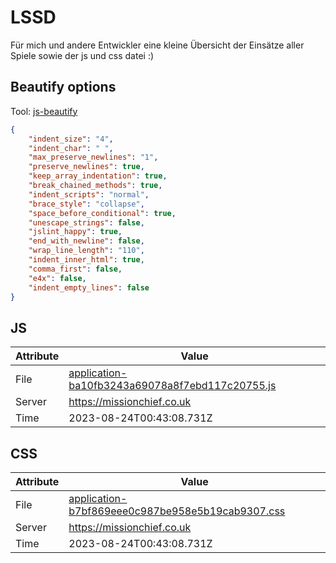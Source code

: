 # LSSD
Für mich und andere Entwickler eine kleine Übersicht der Einsätze aller Spiele sowie der js und css datei :)

<!-- automated -->
## Beautify options
Tool: [js-beautify](https://github.com/beautify-web/js-beautify)
```json
{
    "indent_size": "4",
    "indent_char": " ",
    "max_preserve_newlines": "1",
    "preserve_newlines": true,
    "keep_array_indentation": true,
    "break_chained_methods": true,
    "indent_scripts": "normal",
    "brace_style": "collapse",
    "space_before_conditional": true,
    "unescape_strings": false,
    "jslint_happy": true,
    "end_with_newline": false,
    "wrap_line_length": "110",
    "indent_inner_html": true,
    "comma_first": false,
    "e4x": false,
    "indent_empty_lines": false
}
```

## JS
| Attribute | Value |
| --------- | ----- |
| File      | [application-ba10fb3243a69078a8f7ebd117c20755.js](https://missionchief.co.uk/assets/application-ba10fb3243a69078a8f7ebd117c20755.js) |
| Server    | https://missionchief.co.uk |
| Time      | 2023-08-24T00:43:08.731Z |

## CSS
| Attribute | Value |
| --------- | ----- |
| File      | [application-b7bf869eee0c987be958e5b19cab9307.css](https://missionchief.co.uk/assets/application-b7bf869eee0c987be958e5b19cab9307.css) |
| Server    | https://missionchief.co.uk |
| Time      | 2023-08-24T00:43:08.731Z |
<!-- /automated -->
